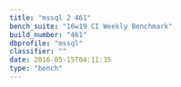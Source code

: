 ```yaml
---
title: "mssql 2 461"
bench_suite: "16w19 CI Weekly Benchmark"
build_number: "461"
dbprofile: "mssql"
classifier: ""
date: 2016-05-15T04:11:35
type: "bench"
---
```

